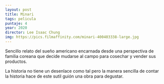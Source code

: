 ```yaml
---
layout: post
title: Minari
tags: pelicula
puntaje: 4
year: 2020
director: Lee Isaac Chung
img: https://pics.filmaffinity.com/minari-400403338-large.jpg
---
```


Sencillo relato del sueño americano encarnada desde una perspectiva de familia coreana que decide mudarse al campo para cosechar y vender sus productos. 

La historia no tiene un desenlace como tal pero la manera sencilla de contar la historia hace de este sutil guión una obra para degustar. 
